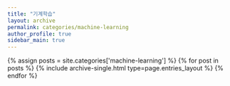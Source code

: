 ```yaml
---
title: "기계학습"
layout: archive
permalink: categories/machine-learning
author_profile: true
sidebar_main: true
---
```



{% assign posts = site.categories['machine-learning'] %}
{% for post in posts %} {% include archive-single.html type=page.entries_layout %} {% endfor %}